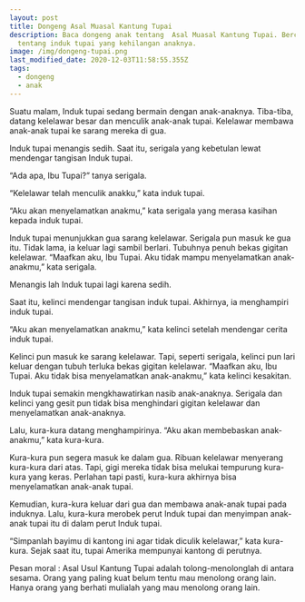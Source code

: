 ```yaml
---
layout: post
title: Dongeng Asal Muasal Kantung Tupai
description: Baca dongeng anak tentang  Asal Muasal Kantung Tupai. Bercerita
  tentang induk tupai yang kehilangan anaknya.
image: /img/dongeng-tupai.png
last_modified_date: 2020-12-03T11:58:55.355Z
tags:
  - dongeng
  - anak
---
```

Suatu malam, Induk tupai sedang bermain dengan anak-anaknya. Tiba-tiba, datang kelelawar besar dan menculik anak-anak tupai. Kelelawar membawa anak-anak tupai ke sarang mereka di gua.

Induk tupai menangis sedih. Saat itu, serigala yang kebetulan lewat mendengar tangisan Induk tupai.

“Ada apa, Ibu Tupai?” tanya serigala.

“Kelelawar telah menculik anakku,” kata induk tupai.

“Aku akan menyelamatkan anakmu,” kata serigala yang merasa kasihan kepada induk tupai.

Induk tupai menunjukkan gua sarang kelelawar. Serigala pun masuk ke gua itu. Tidak lama, ia keluar lagi sambil berlari. Tubuhnya penuh bekas gigitan kelelawar. “Maafkan aku, Ibu Tupai. Aku tidak mampu menyelamatkan anak-anakmu,” kata serigala.

Menangis lah Induk tupai lagi karena sedih.

Saat itu, kelinci mendengar tangisan induk tupai. Akhirnya, ia menghampiri induk tupai.

“Aku akan menyelamatkan anakmu,” kata kelinci setelah mendengar cerita induk tupai.

Kelinci pun masuk ke sarang kelelawar. Tapi, seperti serigala, kelinci pun lari keluar dengan tubuh terluka bekas gigitan kelelawar. “Maafkan aku, Ibu Tupai. Aku tidak bisa menyelamatkan anak-anakmu,” kata kelinci kesakitan.

Induk tupai semakin mengkhawatirkan nasib anak-anaknya. Serigala dan kelinci yang gesit pun tidak bisa menghindari gigitan kelelawar dan menyelamatkan anak-anaknya.

Lalu, kura-kura datang menghampirinya. “Aku akan membebaskan anak-anakmu,” kata kura-kura.

Kura-kura pun segera masuk ke dalam gua. Ribuan kelelawar menyerang kura-kura dari atas. Tapi, gigi mereka tidak bisa melukai tempurung kura-kura yang keras. Perlahan tapi pasti, kura-kura akhirnya bisa menyelamatkan anak-anak tupai.

Kemudian, kura-kura keluar dari gua dan membawa anak-anak tupai pada induknya. Lalu, kura-kura merobek perut Induk tupai dan menyimpan anak-anak tupai itu di dalam perut Induk tupai.

“Simpanlah bayimu di kantong ini agar tidak diculik kelelawar,” kata kura-kura. Sejak saat itu, tupai Amerika mempunyai kantong di perutnya.

Pesan moral : Asal Usul Kantung Tupai adalah tolong-menolonglah di antara sesama. Orang yang paling kuat belum tentu mau menolong orang lain. Hanya orang yang berhati mulialah yang mau menolong orang lain.